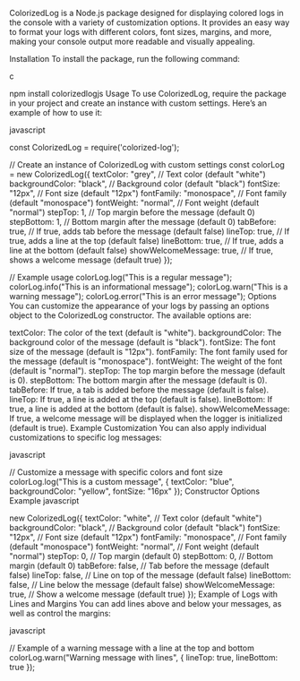 ColorizedLog is a Node.js package designed for displaying colored logs in the console with a variety of customization options. It provides an easy way to format your logs with different colors, font sizes, margins, and more, making your console output more readable and visually appealing.

Installation
To install the package, run the following command:

c

npm install colorizedlogjs
Usage
To use ColorizedLog, require the package in your project and create an instance with custom settings. Here’s an example of how to use it:

javascript

const ColorizedLog = require('colorized-log');

// Create an instance of ColorizedLog with custom settings
const colorLog = new ColorizedLog({
  textColor: "grey",             // Text color (default "white")
  backgroundColor: "black",      // Background color (default "black")
  fontSize: "12px",              // Font size (default "12px")
  fontFamily: "monospace",       // Font family (default "monospace")
  fontWeight: "normal",          // Font weight (default "normal")
  stepTop: 1,                    // Top margin before the message (default 0)
  stepBottom: 1,                 // Bottom margin after the message (default 0)
  tabBefore: true,               // If true, adds tab before the message (default false)
  lineTop: true,                 // If true, adds a line at the top (default false)
  lineBottom: true,              // If true, adds a line at the bottom (default false)
  showWelcomeMessage: true,      // If true, shows a welcome message (default true)
});

// Example usage
colorLog.log("This is a regular message");
colorLog.info("This is an informational message");
colorLog.warn("This is a warning message");
colorLog.error("This is an error message");
Options
You can customize the appearance of your logs by passing an options object to the ColorizedLog constructor. The available options are:

textColor: The color of the text (default is "white").
backgroundColor: The background color of the message (default is "black").
fontSize: The font size of the message (default is "12px").
fontFamily: The font family used for the message (default is "monospace").
fontWeight: The weight of the font (default is "normal").
stepTop: The top margin before the message (default is 0).
stepBottom: The bottom margin after the message (default is 0).
tabBefore: If true, a tab is added before the message (default is false).
lineTop: If true, a line is added at the top (default is false).
lineBottom: If true, a line is added at the bottom (default is false).
showWelcomeMessage: If true, a welcome message will be displayed when the logger is initialized (default is true).
Example Customization
You can also apply individual customizations to specific log messages:

javascript

// Customize a message with specific colors and font size
colorLog.log("This is a custom message", {
  textColor: "blue",
  backgroundColor: "yellow",
  fontSize: "16px"
});
Constructor Options Example
javascript

new ColorizedLog({
  textColor: "white",             // Text color (default "white")
  backgroundColor: "black",      // Background color (default "black")
  fontSize: "12px",              // Font size (default "12px")
  fontFamily: "monospace",       // Font family (default "monospace")
  fontWeight: "normal",          // Font weight (default "normal")
  stepTop: 0,                    // Top margin (default 0)
  stepBottom: 0,                 // Bottom margin (default 0)
  tabBefore: false,              // Tab before the message (default false)
  lineTop: false,                // Line on top of the message (default false)
  lineBottom: false,             // Line below the message (default false)
  showWelcomeMessage: true,      // Show a welcome message (default true)
});
Example of Logs with Lines and Margins
You can add lines above and below your messages, as well as control the margins:

javascript

// Example of a warning message with a line at the top and bottom
colorLog.warn("Warning message with lines", {
  lineTop: true,
  lineBottom: true
});
